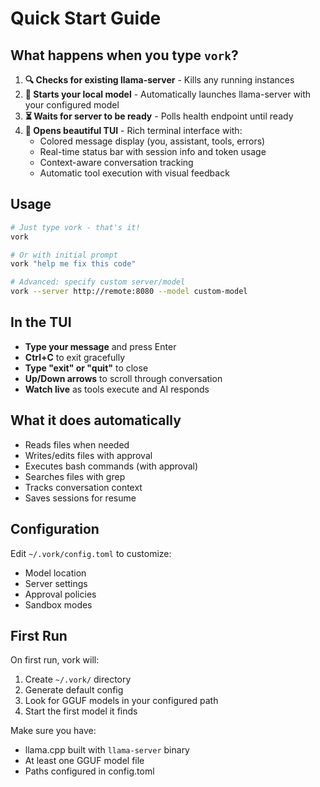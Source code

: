 # Quick Start Guide

## What happens when you type `vork`?

1. **🔍 Checks for existing llama-server** - Kills any running instances
2. **🚀 Starts your local model** - Automatically launches llama-server with your configured model
3. **⏳ Waits for server to be ready** - Polls health endpoint until ready
4. **🎨 Opens beautiful TUI** - Rich terminal interface with:
   - Colored message display (you, assistant, tools, errors)
   - Real-time status bar with session info and token usage
   - Context-aware conversation tracking
   - Automatic tool execution with visual feedback

## Usage

```bash
# Just type vork - that's it!
vork

# Or with initial prompt
vork "help me fix this code"

# Advanced: specify custom server/model
vork --server http://remote:8080 --model custom-model
```

## In the TUI

- **Type your message** and press Enter
- **Ctrl+C** to exit gracefully
- **Type "exit" or "quit"** to close
- **Up/Down arrows** to scroll through conversation
- **Watch live** as tools execute and AI responds

## What it does automatically

- Reads files when needed
- Writes/edits files with approval
- Executes bash commands (with approval)
- Searches files with grep
- Tracks conversation context
- Saves sessions for resume

## Configuration

Edit `~/.vork/config.toml` to customize:
- Model location
- Server settings
- Approval policies
- Sandbox modes

## First Run

On first run, vork will:
1. Create `~/.vork/` directory
2. Generate default config
3. Look for GGUF models in your configured path
4. Start the first model it finds

Make sure you have:
- llama.cpp built with `llama-server` binary
- At least one GGUF model file
- Paths configured in config.toml
